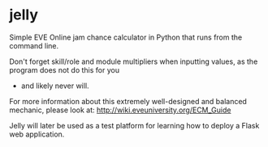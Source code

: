 # jelly

Simple EVE Online jam chance calculator in Python that runs from the command line.

Don't forget skill/role and module multipliers when inputting values, as the program does not do this for you
- and likely never will.

For more information about this extremely well-designed and balanced mechanic, please look at:
http://wiki.eveuniversity.org/ECM_Guide



Jelly will later be used as a test platform for learning how to deploy a Flask web application.
